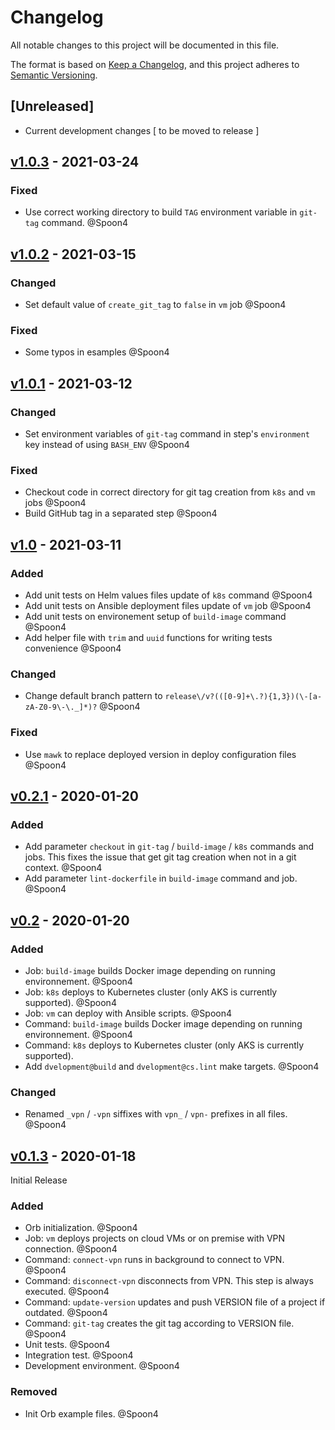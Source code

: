 # Changelog
All notable changes to this project will be documented in this file.

The format is based on [Keep a Changelog](https://keepachangelog.com/en/1.0.0/),
and this project adheres to [Semantic Versioning](https://semver.org/spec/v2.0.0.html).

## [Unreleased]
 - Current development changes [ to be moved to release ]

## [v1.0.3] - 2021-03-24
### Fixed
 - Use correct working directory to build `TAG` environment variable in `git-tag` command. @Spoon4

## [v1.0.2] - 2021-03-15
### Changed
 - Set default value of `create_git_tag` to `false` in `vm` job @Spoon4

### Fixed
- Some typos in esamples @Spoon4

## [v1.0.1] - 2021-03-12
### Changed
 - Set environment variables of `git-tag` command in step's `environment` key instead of using `BASH_ENV` @Spoon4

### Fixed
 - Checkout code in correct directory for git tag creation from `k8s` and `vm` jobs @Spoon4
 - Build GitHub tag in a separated step @Spoon4

## [v1.0] - 2021-03-11
### Added
 - Add unit tests on Helm values files update of `k8s` command @Spoon4
 - Add unit tests on Ansible deployment files update of `vm` job @Spoon4
 - Add unit tests on environement setup of `build-image` command @Spoon4
 - Add helper file with `trim` and `uuid` functions for writing tests convenience @Spoon4

### Changed
 - Change default branch pattern to `release\/v?(([0-9]+\.?){1,3})(\-[a-zA-Z0-9\-\._]*)?` @Spoon4

### Fixed
 - Use `mawk` to replace deployed version in deploy configuration files @Spoon4

## [v0.2.1] - 2020-01-20
### Added
 - Add parameter `checkout` in `git-tag` / `build-image` / `k8s` commands and jobs. This fixes the issue that get git tag creation when not in a git context. @Spoon4
 - Add parameter `lint-dockerfile` in `build-image` command and job. @Spoon4

## [v0.2] - 2020-01-20
### Added
 - Job: `build-image` builds Docker image depending on running environnement. @Spoon4
 - Job: `k8s` deploys to Kubernetes cluster (only AKS is currently supported). @Spoon4
 - Job: `vm` can deploy with Ansible scripts. @Spoon4
 - Command: `build-image` builds Docker image depending on running environnement. @Spoon4
 - Command: `k8s` deploys to Kubernetes cluster (only AKS is currently supported).
 - Add `dvelopment@build` and `dvelopment@cs.lint` make targets. @Spoon4

### Changed
 - Renamed `_vpn` / `-vpn` siffixes with `vpn_` / `vpn-` prefixes in all files. @Spoon4

## [v0.1.3] - 2020-01-18
Initial Release

### Added
 - Orb initialization. @Spoon4
 - Job: `vm` deploys projects on cloud VMs or on premise with VPN connection. @Spoon4
 - Command: `connect-vpn` runs in background to connect to VPN. @Spoon4
 - Command: `disconnect-vpn` disconnects from VPN. This step is always executed. @Spoon4
 - Command: `update-version` updates and push VERSION file of a project if outdated. @Spoon4
 - Command: `git-tag` creates the git tag according to VERSION file. @Spoon4
 - Unit tests. @Spoon4
 - Integration test. @Spoon4
 - Development environment. @Spoon4

### Removed
 - Init Orb example files. @Spoon4


[v1.0.3]: https://github.com/cospirit/deploy-orb/releases/tag/v1.0.3
[v1.0.2]: https://github.com/cospirit/deploy-orb/releases/tag/v1.0.2
[v1.0.1]: https://github.com/cospirit/deploy-orb/releases/tag/v1.0.1
[v1.0]: https://github.com/cospirit/deploy-orb/releases/tag/v1.0
[v0.2.1]: https://github.com/cospirit/deploy-orb/releases/tag/v0.2.1
[v0.2]: https://github.com/cospirit/deploy-orb/releases/tag/v0.2
[v0.1.3]: https://circleci.com/developer/orbs/orb/cospirit/deploy?version=0.1.3
